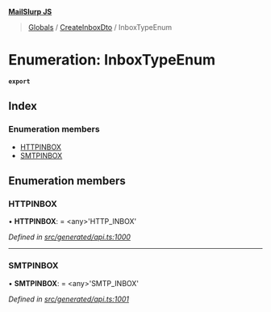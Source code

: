 **[MailSlurp JS](../README.md)**

> [Globals](../README.md) / [CreateInboxDto](../modules/createinboxdto.md) / InboxTypeEnum

# Enumeration: InboxTypeEnum

**`export`** 

## Index

### Enumeration members

* [HTTPINBOX](createinboxdto.inboxtypeenum.md#httpinbox)
* [SMTPINBOX](createinboxdto.inboxtypeenum.md#smtpinbox)

## Enumeration members

### HTTPINBOX

•  **HTTPINBOX**:  = \<any>'HTTP\_INBOX'

*Defined in [src/generated/api.ts:1000](https://github.com/mailslurp/mailslurp-client/blob/3871a9e/src/generated/api.ts#L1000)*

___

### SMTPINBOX

•  **SMTPINBOX**:  = \<any>'SMTP\_INBOX'

*Defined in [src/generated/api.ts:1001](https://github.com/mailslurp/mailslurp-client/blob/3871a9e/src/generated/api.ts#L1001)*
